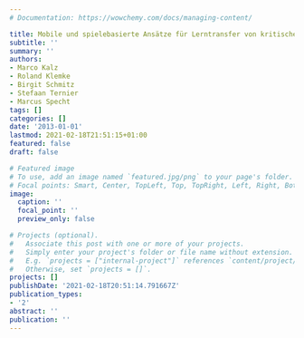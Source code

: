 ```yaml
---
# Documentation: https://wowchemy.com/docs/managing-content/

title: Mobile und spielebasierte Ansätze für Lerntransfer von kritischen Entscheidungssituationen
subtitle: ''
summary: ''
authors:
- Marco Kalz
- Roland Klemke
- Birgit Schmitz
- Stefaan Ternier
- Marcus Specht
tags: []
categories: []
date: '2013-01-01'
lastmod: 2021-02-18T21:51:15+01:00
featured: false
draft: false

# Featured image
# To use, add an image named `featured.jpg/png` to your page's folder.
# Focal points: Smart, Center, TopLeft, Top, TopRight, Left, Right, BottomLeft, Bottom, BottomRight.
image:
  caption: ''
  focal_point: ''
  preview_only: false

# Projects (optional).
#   Associate this post with one or more of your projects.
#   Simply enter your project's folder or file name without extension.
#   E.g. `projects = ["internal-project"]` references `content/project/deep-learning/index.md`.
#   Otherwise, set `projects = []`.
projects: []
publishDate: '2021-02-18T20:51:14.791667Z'
publication_types:
- '2'
abstract: ''
publication: ''
---
```

